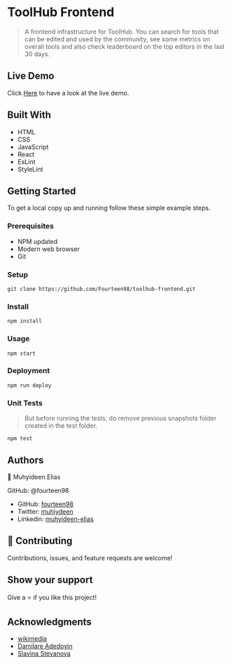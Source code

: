 # ToolHub Frontend
> A frontend infrastructure for ToolHub. You can search for tools that can be edited and used by the community,
> see some metrics on overall tools and also check leaderboard on the top editors in the last 30 days.

## Live Demo
 
Click [Here](https://capable-pixie-fb3a5c.netlify.app/) to have a look at the live demo.

## Built With

- HTML
- CSS
- JavaScript
- React
- EsLint
- StyleLint


## Getting Started

To get a local copy up and running follow these simple example steps.

### Prerequisites

- NPM updated
- Modern web browser
- Git

### Setup

    git clone https://github.com/Fourteen98/toolhub-frontend.git

### Install
    npm install

### Usage
    npm start


### Deployment
    npm run deploy

### Unit Tests
> But before running the tests, do remove previous snapshots folder created in the test folder.
> 
    npm test 

## Authors

👤 Muhyideen Elias

GitHub: @fourteen98

- GitHub: [fourteen98](https://github.com/Fourteen98/)
- Twitter: [muhiydeen](https://twitter.com/muhiydeen)
- Linkedin: [muhyideen-elias](https://www.linkedin.com/in/muhyideen-elias-53719994/)



## 🤝 Contributing
Contributions, issues, and feature requests are welcome!

## Show your support

Give a ⭐️ if you like this project!

## Acknowledgments

- [wikimedia](https://www.wikimedia.org/)
- [Damilare Adedoyin](https://github.com/Damilare1)
- [Slavina Stevanova](https://twitter.com/iamslavina?s=21&t=oGcrMGyojqDw2wodMN0fNA)

